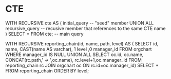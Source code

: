 # CTE

WITH RECURSIVE cte AS (
   initial_query    -- "seed" member
   UNION ALL
   recursive_query    -- recusive member that references to the same CTE name
)
SELECT * FROM cte;    -- main query


 WITH RECURSIVE reporting_chain(id, name, path, level) AS (
          SELECT id, 
          name, 
          CAST(name AS varchar), 
          1 level
          ,0 manager_id
          FROM orgchart
          WHERE manager_id IS NULL
          UNION ALL
          SELECT oc.id, 
          oc.name, 
          CONCAT(rc.path,' -> ',oc.name), 
          rc.level+1,oc.manager_id
          FROM reporting_chain rc 
          JOIN orgchart oc 
          ON rc.id=oc.manager_id)
       SELECT * FROM reporting_chain ORDER BY level;
